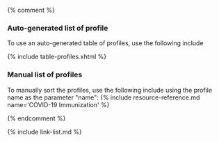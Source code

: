 {% comment %}
### Auto-generated list of profile
To use an auto-generated table of profiles, use the following include

{% include table-profiles.xhtml %}

### Manual list of profiles
To manually sort the profiles, use the following include using the profile name as the parameter "name":
{% include resource-reference.md name='COVID-19 Immunization' %}

{% endcomment %}

{% include link-list.md %}
